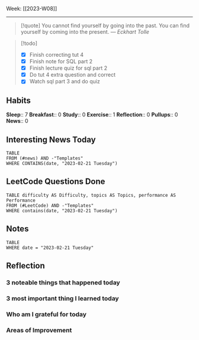 Week: [[2023-W08]]
- - -
>[!quote]
> You cannot find yourself by going into the past. You can find yourself by coming into the present.
> — <cite>Eckhart Tolle</cite>

>[!todo]
>- [x] Finish correcting tut 4
>- [x] Finish note for SQL part 2
>- [x] Finish lecture quiz for sql part 2
>- [x] Do tut 4 extra question and correct
>- [x] Watch sql part 3 and do quiz


## Habits

**Sleep**:: 7
**Breakfast**:: 0
**Study**:: 0
**Exercise**:: 1
**Reflection**:: 0
**Pullups**:: 0
**News**:: 0

## Interesting News Today

```dataview
TABLE 
FROM (#news) AND -"Templates"
WHERE CONTAINS(date, "2023-02-21 Tuesday") 
```

## LeetCode Questions Done

```dataview
TABLE difficulty AS Difficulty, topics AS Topics, performance AS Performance
FROM (#LeetCode) AND -"Templates"
WHERE contains(date, "2023-02-21 Tuesday") 
```

## Notes

```dataview
TABLE
WHERE date = "2023-02-21 Tuesday"
```

## Reflection

### 3 noteable things that happened today

### 3 most important thing I learned today

### Who am I grateful for today

### Areas of Improvement